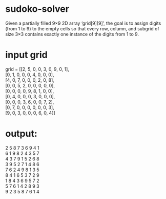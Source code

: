 # sudoko-solver
Given a partially filled 9×9 2D array ‘grid[9][9]’, the goal is to assign digits (from 1 to 9) to the empty cells so that every row, column, and subgrid of size 3×3 contains exactly one instance of the digits from 1 to 9. 
 # input grid
 
 grid = [[2, 5, 0, 0, 3, 0, 9, 0, 1], <br>
        [0, 1, 0, 0, 0, 4, 0, 0, 0], <br>
    [4, 0, 7, 0, 0, 0, 2, 0, 8],<br>
    [0, 0, 5, 2, 0, 0, 0, 0, 0],<br>
    [0, 0, 0, 0, 9, 8, 1, 0, 0],<br>
    [0, 4, 0, 0, 0, 3, 0, 0, 0],<br>
    [0, 0, 0, 3, 6, 0, 0, 7, 2],<br>
    [0, 7, 0, 0, 0, 0, 0, 0, 3],<br>
    [9, 0, 3, 0, 0, 0, 6, 0, 4]]<br>

# output:

2 5 8 7 3 6 9 4 1 <br>
6 1 9 8 2 4 3 5 7 <br>
4 3 7 9 1 5 2 6 8 <br>
3 9 5 2 7 1 4 8 6 <br>
7 6 2 4 9 8 1 3 5 <br>
8 4 1 6 5 3 7 2 9 <br>
1 8 4 3 6 9 5 7 2 <br>
5 7 6 1 4 2 8 9 3 <br>
9 2 3 5 8 7 6 1 4 <br>
